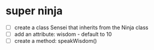 # super ninja

- [ ] create a class Sensei that inherits from the Ninja class
- [ ] add an attribute: wisdom - default to 10
- [ ] create a method: speakWisdom()